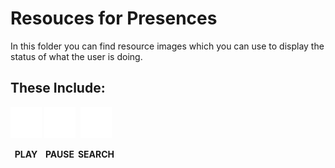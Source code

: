 # Resouces for Presences

In this folder you can find resource images which you can use to display the status of what the user is doing.

## These Include:

<div>
  <div style="display: inline-block; text-align: center; text-transform: uppercase; font-weight: bold;">
    <img src="play.png" height="50px">
    <p>play</p>
  </div>
  <div style="display: inline-block; text-align: center; text-transform: uppercase; font-weight: bold;">
    <img src="pause.png" height="50px">
    <p>pause</p>
  </div>
  <div style="display: inline-block; text-align: center; text-transform: uppercase; font-weight: bold;">
    <img src="search.png" height="50px">
    <p>search</p>
  </div>
</div>
